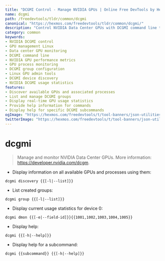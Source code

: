 ```yaml
---
title: "DCGMI Control - Manage NVIDIA GPUs | Online Free DevTools by Hexmos"
name: dcgmi
path: /freedevtools/tldr/common/dcgmi
canonical: "https://hexmos.com/freedevtools/tldr/common/dcgmi/"
description: "Control NVIDIA Data Center GPUs with DCGMI command line tool. Monitor GPU performance, manage processes, and configure devices using command line. Free online tool, no registration required."
category: common
keywords:
- NVIDIA DCGMI control
- GPU management Linux
- Data center GPU monitoring
- DCGMI command line
- NVIDIA GPU performance metrics
- GPU process monitoring
- DCGMI group configuration
- Linux GPU admin tools
- DCGMI device discovery
- NVIDIA DCGMI usage statistics
features:
- Discover available GPUs and associated processes
- List and manage DCGMI groups
- Display real-time GPU usage statistics
- Provide help information for commands
- Display help for specific DCGMI subcommands
ogImage: "https://hexmos.com/freedevtools/t/tool-banners/json-utilities-banner.png"
twitterImage: "https://hexmos.com/freedevtools/t/tool-banners/json-utilities-banner.png"
---
```


# dcgmi

> Manage and monitor NVIDIA Data Center GPUs.
> More information: <https://developer.nvidia.com/dcgm>.

- Display information on all available GPUs and processes using them:

`dcgmi discovery {{[-l|--list]}}`

- List created groups:

`dcgmi group {{[-l|--list]}}`

- Display current usage statistics for device 0:

`dcgmi dmon {{[-e|--field-id]}}{{1001,1002,1003,1004,1005}}`

- Display help:

`dcgmi {{[-h|--help]}}`

- Display help for a subcommand:

`dcgmi {{subcommand}} {{[-h|--help]}}`
